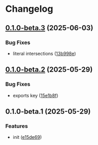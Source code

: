 # Changelog

## [0.1.0-beta.3](https://github.com/CyanSalt/transchema/compare/v0.1.0-beta.2...v0.1.0-beta.3) (2025-06-03)

### Bug Fixes

* literal intersections ([13b998e](https://github.com/CyanSalt/transchema/commit/13b998e6cfd533c0d1cd818429c029dc068e9b75))

## [0.1.0-beta.2](https://github.com/CyanSalt/transchema/compare/v0.1.0-beta.1...v0.1.0-beta.2) (2025-05-29)

### Bug Fixes

* exports key ([15e1b8f](https://github.com/CyanSalt/transchema/commit/15e1b8f25a7e9fb3e500a026194f95ec0acf5917))

## 0.1.0-beta.1 (2025-05-29)

### Features

* init ([e15de69](https://github.com/CyanSalt/transchema/commit/e15de696f6dae294ba1c4d430a5b730a9aef6bd6))
